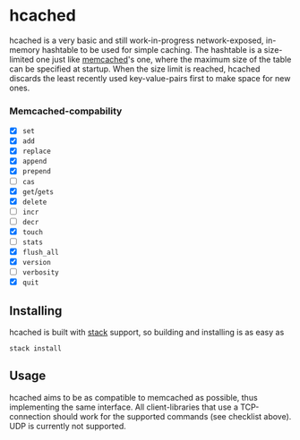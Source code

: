 hcached
=======

hcached is a very basic and still work-in-progress network-exposed, in-memory
hashtable to be used for simple caching. The hashtable is a size-limited one
just like [memcached](http://www.memcached.org/)'s one, where the maximum size
of the table can be specified at startup. When the size limit is reached,
hcached discards the least recently used key-value-pairs first to make space
for new ones.

### Memcached-compability

- [x] `set`
- [x] `add`
- [x] `replace`
- [x] `append`
- [x] `prepend`
- [ ] `cas`
- [x] `get`/`gets`
- [x] `delete`
- [ ] `incr`
- [ ] `decr`
- [x] `touch`
- [ ] `stats`
- [x] `flush_all`
- [x] `version`
- [ ] `verbosity`
- [x] `quit`

Installing
----------

hcached is built with [stack](https://www.stackage.org/) support, so building
and installing is as easy as

```
stack install
```

Usage
-----

hcached aims to be as compatible to memcached as possible, thus implementing
the same interface. All client-libraries that use a TCP-connection should work
for the supported commands (see checklist above). UDP is currently not
supported.

